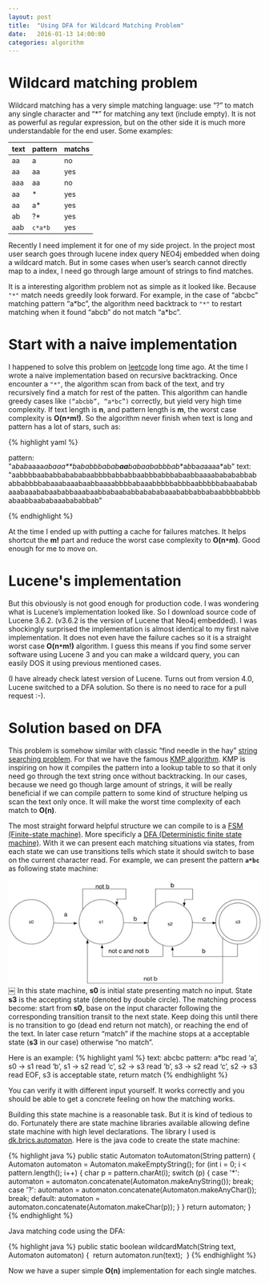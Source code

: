 ```yaml
---
layout: post
title:  "Using DFA for Wildcard Matching Problem"
date:   2016-01-13 14:00:00
categories: algorithm
---
```


Wildcard matching problem
=====

Wildcard matching has a very simple matching language: use “?” to match any single character and “*” for matching any text (include empty). It is not as powerful as regular expression, but on the other side it is much more understandable for the end user. Some examples:

| text | pattern | matchs |
| --- | --- | --- |
| aa | a | no |
| aa | aa | yes |
| aaa | aa | no |
| aa | * | yes |
| aa | a* | yes |
| ab | ?* | yes |
| aab | `c*a*b` | yes |


Recently I need implement it for one of my side project. In the project most user search goes through lucene index query NEO4j embedded when doing a wildcard match. But in some cases when user’s search cannot directly map to a index, I need go through large amount of strings to find matches.

It is a interesting algorithm problem not as simple as it looked like. Because `"*"` match needs greedily look forward. For example, in the case of “abcbc” matching pattern “a\*bc”, the algorithm need backtrack to `"*"` to restart matching when it found “abcb” do not match “a*bc”.

Start with a naive implementation
====

I happened to solve this problem on [leetcode](https://leetcode.com/problems/wildcard-matching/) long time ago. At the time I wrote a naive implementation based on recursive backtracking. Once encounter a `"*"`,  the algorithm scan from back of the text, and try recursively find a match for rest of the patten. This algorithm can handle greedy cases like `(“abcbb”, “a*bc”)` correctly, but yield very high time complexity. If text length is **n**, and pattern length is **m**, the worst case complexity is **O(n`*`m!)**. So the algorithm never finish when text is long and pattern has a lot of stars, such as:

{% highlight yaml %}

pattern: "a*b*a*b*aaaa*abaaa**b*a***b*a*bb****ba*ba*b******a********a**baba*ab***a***bbba*b**a*b*ba*a*aaaa*ab"
text: "aabbbbaababbabababaabbbbabbabbaabbbabbbabaabbaaaababababbababbabbbbabaaabaaabaabbaaaabbbbabaaabbbbbabbbaabbbbbabaabababaaabaaababaababbaaabaabbabaababbabababaaababbabbabaabbbbabbbbabaabbaababaaabababbab"

{% endhighlight %}


At the time I ended up with putting a cache for failures matches. It helps shortcut the **m!** part and reduce the worst case complexity to **O(n`*`m)**. Good enough for me to move on.

Lucene's implementation
====

But this obviously is not good enough for production code. I was wondering what is Lucene’s implementation looked like. So I download source code of Lucene 3.6.2. (v3.6.2 is the version of Lucene that Neo4j embedded). I was shockingly surprised the implementation is almost identical to my first naive implementation. It does not even have the failure caches so it is a straight worst case **O(n`*`m!)** algorithm. I guess this means if you find some server software using Lucene 3 and you can make a wildcard query, you can easily DOS it using previous mentioned cases.

(I have already check latest version of Lucene. Turns out from version 4.0, Lucene switched to a DFA solution. So there is no need to race for a pull request :-).

Solution based on DFA
======

This problem is somehow similar with classic “find needle in the hay” [string searching problem](https://en.wikipedia.org/wiki/String_searching_algorithm). For that we have the famous [KMP algorithm](https://en.wikipedia.org/wiki/Knuth%E2%80%93Morris%E2%80%93Pratt_algorithm).  KMP is inspiring on how it compiles the pattern into a lookup table to so that it only need go through the text string once without backtracking. In our cases, because we need go though large amount of strings, it will be really beneficial if we can compile pattern to some kind of structure helping us scan the text only once. It will make the worst time complexity of each match to **O(n)**.

The most straight forward helpful structure we can compile to is a [FSM (Finite-state machine)](https://en.wikipedia.org/wiki/Finite-state_machine). More specificly a [DFA (Deterministic finite state machine)](https://en.wikipedia.org/wiki/Deterministic_finite_automaton). With it we can present each matching situations via states, from each state we can use transitions tells which state it should switch to base on the current character read. For example, we can present the pattern **`a*bc`** as following state machine:

![screenshot](/assets/screenshots/dfa.jpg)
￼
In this state machine, **s0** is initial state presenting match no input. State **s3** is the accepting state (denoted by double circle). The matching process become: start from **s0**, base on the input character following the corresponding transition transit to the next state. Keep doing this until there is no transition to go (dead end return not match), or reaching the end of the text. In later case return “match” if the machine stops at a acceptable state (**s3** in our case) otherwise “no match”.

Here is an example:
{% highlight yaml %}
text: abcbc
pattern: a*bc
read ‘a’,  s0 -> s1
read ‘b’,  s1 -> s2
read ‘c’,  s2 -> s3
read ‘b’,  s3 -> s2
read ‘c’,  s2 -> s3
read EOF,  s3 is acceptable state, return match
{% endhighlight %}


You can verify it with different input yourself.  It works correctly and you should be able to get a concrete feeling on how the matching works.

Building this state machine is a reasonable task. But it is kind of tedious to do. Fortunately there are state machine libraries available allowing define state machine with high level declarations. The library I used is [dk.brics.automaton](http://www.brics.dk/automaton/). Here is the java code to create the state machine:

{% highlight java %}
public static Automaton toAutomaton(String pattern) {
    Automaton automaton = Automaton.makeEmptyString();
    for (int i = 0; i < pattern.length(); i++) {
        char p = pattern.charAt(i);
        switch (p) {
            case '*':
                automaton = automaton.concatenate(Automaton.makeAnyString());
                break;
            case '?':
                automaton = automaton.concatenate(Automaton.makeAnyChar());
                break;
            default:
                automaton = automaton.concatenate(Automaton.makeChar(p));
       }
    }
    return automaton;
}
{% endhighlight %}

Java matching code using the DFA:

{% highlight java %}
public static boolean wildcardMatch(String text, Automaton automaton) { 
    return automaton.run(text); 
}
{% endhighlight %}


Now we have a super simple **O(n)** implementation for each single matches.
